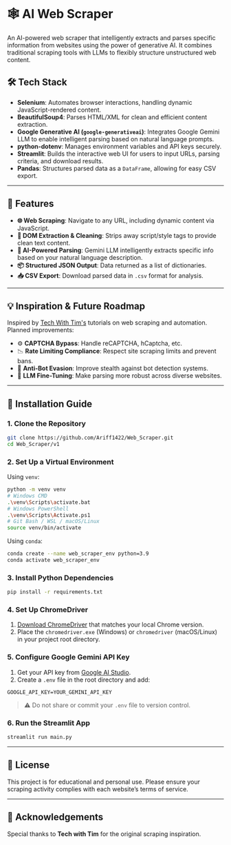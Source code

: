 # 🕸️ AI Web Scraper

An AI-powered web scraper that intelligently extracts and parses specific information from websites using the power of generative AI. It combines traditional scraping tools with LLMs to flexibly structure unstructured web content.

## 🛠 Tech Stack

- **Selenium**: Automates browser interactions, handling dynamic JavaScript-rendered content.
- **BeautifulSoup4**: Parses HTML/XML for clean and efficient content extraction.
- **Google Generative AI (`google-generativeai`)**: Integrates Google Gemini LLM to enable intelligent parsing based on natural language prompts.
- **python-dotenv**: Manages environment variables and API keys securely.
- **Streamlit**: Builds the interactive web UI for users to input URLs, parsing criteria, and download results.
- **Pandas**: Structures parsed data as a `DataFrame`, allowing for easy CSV export.

---

## 🚀 Features

- **🌐 Web Scraping**: Navigate to any URL, including dynamic content via JavaScript.
- **🧹 DOM Extraction & Cleaning**: Strips away script/style tags to provide clean text content.
- **🧠 AI-Powered Parsing**: Gemini LLM intelligently extracts specific info based on your natural language description.
- **📦 Structured JSON Output**: Data returned as a list of dictionaries.
- **📥 CSV Export**: Download parsed data in `.csv` format for analysis.

---

## 💡 Inspiration & Future Roadmap

Inspired by [Tech With Tim's](https://www.youtube.com/@TechWithTim) tutorials on web scraping and automation. Planned improvements:

- ⚙️ **CAPTCHA Bypass**: Handle reCAPTCHA, hCaptcha, etc.
- 📉 **Rate Limiting Compliance**: Respect site scraping limits and prevent bans.
- 🤖 **Anti-Bot Evasion**: Improve stealth against bot detection systems.
- 🧬 **LLM Fine-Tuning**: Make parsing more robust across diverse websites.

---

## 🧪 Installation Guide

### 1. Clone the Repository

```bash
git clone https://github.com/Ariff1422/Web_Scraper.git
cd Web_Scraper/v1
````

### 2. Set Up a Virtual Environment

Using `venv`:

```bash
python -m venv venv
# Windows CMD
.\venv\Scripts\activate.bat
# Windows PowerShell
.\venv\Scripts\Activate.ps1
# Git Bash / WSL / macOS/Linux
source venv/bin/activate
```

Using `conda`:

```bash
conda create --name web_scraper_env python=3.9
conda activate web_scraper_env
```

### 3. Install Python Dependencies

```bash
pip install -r requirements.txt
```

### 4. Set Up ChromeDriver

1. [Download ChromeDriver](https://chromedriver.chromium.org/downloads) that matches your local Chrome version.
2. Place the `chromedriver.exe` (Windows) or `chromedriver` (macOS/Linux) in your project root directory.

### 5. Configure Google Gemini API Key

1. Get your API key from [Google AI Studio](https://makersuite.google.com/app).
2. Create a `.env` file in the root directory and add:

```
GOOGLE_API_KEY=YOUR_GEMINI_API_KEY
```

> ⚠️ Do not share or commit your `.env` file to version control.

### 6. Run the Streamlit App

```bash
streamlit run main.py
```
---

## 📄 License

This project is for educational and personal use. Please ensure your scraping activity complies with each website’s terms of service.

---

## 🙌 Acknowledgements

Special thanks to **Tech with Tim** for the original scraping inspiration.
